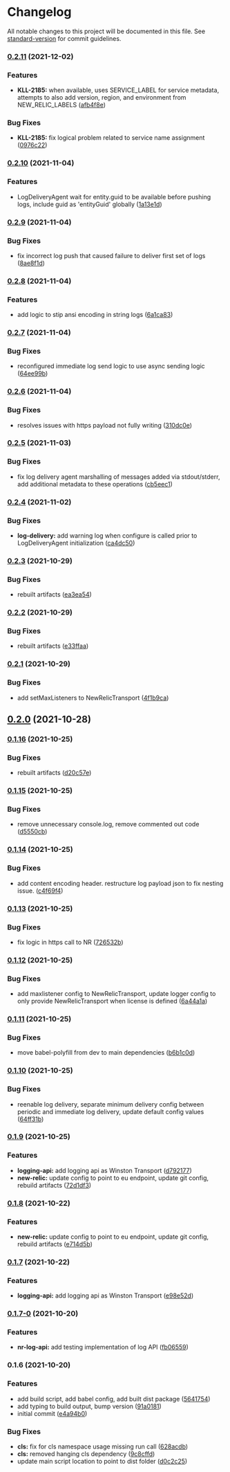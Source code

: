 # Changelog

All notable changes to this project will be documented in this file. See [standard-version](https://github.com/conventional-changelog/standard-version) for commit guidelines.

### [0.2.11](https://bitbucket.org/calmisland/kidsloop-nodejs-logger/compare/v0.2.10...v0.2.11) (2021-12-02)


### Features

* **KLL-2185:** when available, uses SERVICE_LABEL for service metadata, attempts to also add version, region, and environment from NEW_RELIC_LABELS ([afb4f8e](https://bitbucket.org/calmisland/kidsloop-nodejs-logger/commit/afb4f8eb3ac382700321198ee32b7df8a75ba537))


### Bug Fixes

* **KLL-2185:** fix logical problem related to service name assignment ([0976c22](https://bitbucket.org/calmisland/kidsloop-nodejs-logger/commit/0976c2217257fbd99f7d5ba8a96b8e9cd1c9e3da))

### [0.2.10](https://bitbucket.org/calmisland/kidsloop-nodejs-logger/compare/v0.2.9...v0.2.10) (2021-11-04)


### Features

* LogDeliveryAgent wait for entity.guid to be available before pushing logs, include guid as 'entityGuid' globally ([1a13e1d](https://bitbucket.org/calmisland/kidsloop-nodejs-logger/commit/1a13e1dfe2eb091cc5a7dc4286e2de703f6a7530))

### [0.2.9](https://bitbucket.org/calmisland/kidsloop-nodejs-logger/compare/v0.2.8...v0.2.9) (2021-11-04)


### Bug Fixes

* fix incorrect log push that caused failure to deliver first set of logs ([8ae8f1d](https://bitbucket.org/calmisland/kidsloop-nodejs-logger/commit/8ae8f1de137e68f42045af99e1267d1815a5efb3))

### [0.2.8](https://bitbucket.org/calmisland/kidsloop-nodejs-logger/compare/v0.2.7...v0.2.8) (2021-11-04)


### Features

* add logic to stip ansi encoding in string logs ([6a1ca83](https://bitbucket.org/calmisland/kidsloop-nodejs-logger/commit/6a1ca83e75444f4bb96f98fbdd9bf5441c76b32e))

### [0.2.7](https://bitbucket.org/calmisland/kidsloop-nodejs-logger/compare/v0.2.6...v0.2.7) (2021-11-04)


### Bug Fixes

* reconfigured immediate log send logic to use async sending logic ([64ee99b](https://bitbucket.org/calmisland/kidsloop-nodejs-logger/commit/64ee99b1c762dd23b3cb2e94d5b490f06b1823ef))

### [0.2.6](https://bitbucket.org/calmisland/kidsloop-nodejs-logger/compare/v0.2.5...v0.2.6) (2021-11-04)


### Bug Fixes

* resolves issues with https payload not fully writing ([310dc0e](https://bitbucket.org/calmisland/kidsloop-nodejs-logger/commit/310dc0ec1065db99c814a167512b9e02582ca2c7))

### [0.2.5](https://bitbucket.org/calmisland/kidsloop-nodejs-logger/compare/v0.2.4...v0.2.5) (2021-11-03)


### Bug Fixes

* fix log delivery agent marshalling of messages added via stdout/stderr, add additional metadata to these operations ([cb5eec1](https://bitbucket.org/calmisland/kidsloop-nodejs-logger/commit/cb5eec1e8640db51a898d996020b8a625e36347a))

### [0.2.4](https://bitbucket.org/calmisland/kidsloop-nodejs-logger/compare/v0.2.3...v0.2.4) (2021-11-02)


### Bug Fixes

* **log-delivery:** add warning log when configure is called prior to LogDeliveryAgent initialization ([ca4dc50](https://bitbucket.org/calmisland/kidsloop-nodejs-logger/commit/ca4dc500600761e078f578839e4657f7f1375aa1))

### [0.2.3](https://bitbucket.org/calmisland/kidsloop-nodejs-logger/compare/v0.2.2...v0.2.3) (2021-10-29)


### Bug Fixes

* rebuilt artifacts ([ea3ea54](https://bitbucket.org/calmisland/kidsloop-nodejs-logger/commit/ea3ea5440285102ceab74abf9b4a6963a15cb147))

### [0.2.2](https://bitbucket.org/calmisland/kidsloop-nodejs-logger/compare/v0.2.1...v0.2.2) (2021-10-29)


### Bug Fixes

* rebuilt artifacts ([e33ffaa](https://bitbucket.org/calmisland/kidsloop-nodejs-logger/commit/e33ffaa6e15f4c157db39c9f502055d32ac76e35))

### [0.2.1](https://bitbucket.org/calmisland/kidsloop-nodejs-logger/compare/v0.2.0...v0.2.1) (2021-10-29)


### Bug Fixes

* add setMaxListeners to NewRelicTransport ([4f1b9ca](https://bitbucket.org/calmisland/kidsloop-nodejs-logger/commit/4f1b9caa2cfd32ee0a729d0e11eced13f68469f7))

## [0.2.0](https://bitbucket.org/calmisland/kidsloop-nodejs-logger/compare/v0.1.16...v0.2.0) (2021-10-28)

### [0.1.16](https://bitbucket.org/calmisland/kidsloop-nodejs-logger/compare/v0.1.15...v0.1.16) (2021-10-25)


### Bug Fixes

* rebuilt artifacts ([d20c57e](https://bitbucket.org/calmisland/kidsloop-nodejs-logger/commit/d20c57e9b607d0bbec37c8f62203085e2c6789a7))

### [0.1.15](https://bitbucket.org/calmisland/kidsloop-nodejs-logger/compare/v0.1.14...v0.1.15) (2021-10-25)


### Bug Fixes

* remove unnecessary console.log, remove commented out code ([d5550cb](https://bitbucket.org/calmisland/kidsloop-nodejs-logger/commit/d5550cb2028e6bfd06ba6ceb9274a12c616d9c20))

### [0.1.14](https://bitbucket.org/calmisland/kidsloop-nodejs-logger/compare/v0.1.13...v0.1.14) (2021-10-25)


### Bug Fixes

* add content encoding header. restructure log payload json to fix nesting issue. ([c4f69f4](https://bitbucket.org/calmisland/kidsloop-nodejs-logger/commit/c4f69f44ab6f255a5d7b444be66980f933b04ecf))

### [0.1.13](https://bitbucket.org/calmisland/kidsloop-nodejs-logger/compare/v0.1.12...v0.1.13) (2021-10-25)


### Bug Fixes

* fix logic in https call to NR ([726532b](https://bitbucket.org/calmisland/kidsloop-nodejs-logger/commit/726532b8ccbbcc7788acff58bb29795bb68eac46))

### [0.1.12](https://bitbucket.org/calmisland/kidsloop-nodejs-logger/compare/v0.1.11...v0.1.12) (2021-10-25)


### Bug Fixes

* add maxlistener config to NewRelicTransport, update logger config to only provide NewRelicTransport when license is defined ([6a44a1a](https://bitbucket.org/calmisland/kidsloop-nodejs-logger/commit/6a44a1ac9810e3b2ad03f29df3bfa1bb4eba21a8))

### [0.1.11](https://bitbucket.org/calmisland/kidsloop-nodejs-logger/compare/v0.1.10...v0.1.11) (2021-10-25)


### Bug Fixes

* move babel-polyfill from dev to main dependencies ([b6b1c0d](https://bitbucket.org/calmisland/kidsloop-nodejs-logger/commit/b6b1c0d4d0dd04f079bc9670596b73753f31ba4d))

### [0.1.10](https://bitbucket.org/calmisland/kidsloop-nodejs-logger/compare/v0.1.9...v0.1.10) (2021-10-25)


### Bug Fixes

* reenable log delivery, separate minimum delivery config between periodic and immediate log delivery, update default config values ([64ff31b](https://bitbucket.org/calmisland/kidsloop-nodejs-logger/commit/64ff31befa8638a8a622950dc05304a2951c13ab))

### [0.1.9](https://bitbucket.org/calmisland/kidsloop-nodejs-logger/compare/v0.1.7-0...v0.1.9) (2021-10-25)


### Features

* **logging-api:** add logging api as Winston Transport ([d792177](https://bitbucket.org/calmisland/kidsloop-nodejs-logger/commit/d79217757fb098c9ca56ac554131d2489ba4fda2))
* **new-relic:** update config to point to eu endpoint, update git config, rebuild artifacts ([72d1df3](https://bitbucket.org/calmisland/kidsloop-nodejs-logger/commit/72d1df324426739b33b5af030cff2a85775804b1))

### [0.1.8](https://bitbucket.org/calmisland/kidsloop-nodejs-logger/compare/v0.1.7...v0.1.8) (2021-10-22)


### Features

* **new-relic:** update config to point to eu endpoint, update git config, rebuild artifacts ([e714d5b](https://bitbucket.org/calmisland/kidsloop-nodejs-logger/commit/e714d5be9d8fc0803315cda30b11d7de1225930f))

### [0.1.7](https://bitbucket.org/calmisland/kidsloop-nodejs-logger/compare/v0.1.7-0...v0.1.7) (2021-10-22)


### Features

* **logging-api:** add logging api as Winston Transport ([e98e52d](https://bitbucket.org/calmisland/kidsloop-nodejs-logger/commit/e98e52d6d6c7bad329b7c1aa902d152af1c9ce37))

### [0.1.7-0](https://bitbucket.org/calmisland/kidsloop-nodejs-logger/compare/v0.1.6...v0.1.7-0) (2021-10-20)


### Features

* **nr-log-api:** add testing implementation of log API ([fb06559](https://bitbucket.org/calmisland/kidsloop-nodejs-logger/commit/fb0655912a76db032b70cf46f707cd7b25d61a06))

### 0.1.6 (2021-10-20)


### Features

* add build script, add babel config, add built dist package ([5641754](https://bitbucket.org/calmisland/kidsloop-nodejs-logger/commit/5641754e6d7c342a3c5aaf48e23056c1bfa233a3))
* add typing to build output, bump version ([91a0181](https://bitbucket.org/calmisland/kidsloop-nodejs-logger/commit/91a01810c3a6b0c8cc6d3c93d4ba516a359017dc))
* initial commit ([e4a94b0](https://bitbucket.org/calmisland/kidsloop-nodejs-logger/commit/e4a94b0732903d7d64815fe06ef17077508a6ae7))


### Bug Fixes

* **cls:** fix for cls namespace usage missing run call ([628acdb](https://bitbucket.org/calmisland/kidsloop-nodejs-logger/commit/628acdbd32cc07920166dd581186d200f1c143d4))
* **cls:** removed hanging cls dependency ([9c8cffd](https://bitbucket.org/calmisland/kidsloop-nodejs-logger/commit/9c8cffd233c1c02431feec4519b3dfb47de9fe72))
* update main script location to point to dist folder ([d0c2c25](https://bitbucket.org/calmisland/kidsloop-nodejs-logger/commit/d0c2c259cc45eb18356399a832fa6ba98e2e74f7))
